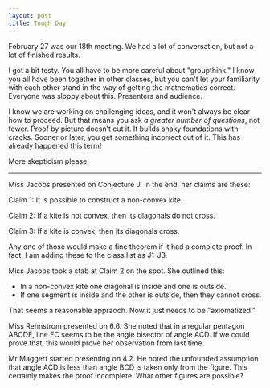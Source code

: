 ```yaml
---
layout: post
title: Tough Day
---
```


February 27 was our 18th meeting. We had a lot of conversation, but not a lot of
finished results.

I got a bit testy. You all have to be more careful about "groupthink." I know you all
have been together in other classes, but you can't let your familiarity with each
other stand in the way of getting the mathematics correct. Everyone was sloppy about
this. Presenters and audience.

I know we are working on challenging ideas, and it won't always be clear how to proceed.
But that means you ask _a greater number of questions_, not fewer. Proof by picture
doesn't cut it. It builds shaky foundations with cracks. Sooner or later, you get something
incorrect out of it. This has already happened this term!

More skepticism please.

-----

Miss Jacobs presented on Conjecture J. In the end, her claims are these:

Claim 1: It is possible to construct a non-convex kite.

Claim 2: If a kite is not convex, then its diagonals do not cross.

Claim 3: If a kite is convex, then its diagonals cross.


Any one of those would make a fine theorem if it had a complete proof. In fact, I am
adding these to the class list as J1-J3.

Miss Jacobs took a stab at Claim 2 on the spot. She outlined this:

  * In a non-convex kite one diagonal is inside and one is outside.
  * If one segment is inside and the other is outside, then they cannot cross.

That seems a reasonable appraoch. Now it just needs to be "axiomatized."

Miss Rehnstrom presented on 6.6. She noted that in a regular pentagon ABCDE,
line EC seems to be the angle bisector of angle ACD. If we could prove that, this would
prove her observation from last time.

Mr Maggert started presenting on 4.2. He noted the unfounded assumption that angle ACD is less than angle
BCD is taken only from the figure. This certainly makes the proof incomplete. What
other figures are possible?
